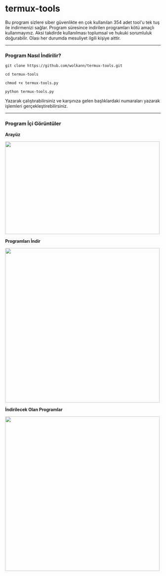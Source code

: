 # termux-tools
Bu program sizlere siber güvenlikte en çok kullanılan 354 adet tool'u tek tuş ile indirmenizi sağlar. Program süresince indirilen programları kötü amaçlı kullanmayınız. Aksi takdirde kullanılması toplumsal ve hukuki sorumluluk doğurabilir. Olası her durumda mesuliyet ilgili kişiye aittir.

---

### Program Nasıl İndirilir?

`git clone https://github.com/wolkann/termux-tools.git`

`cd termux-tools`

`chmod +x termux-tools.py`

`python termux-tools.py`

Yazarak çalıştırabilirsiniz ve karşınıza gelen başlıklardaki numaraları yazarak işlemleri gerçekleştirebilirsiniz.

---

### Program İçi Görüntüler

**Arayüz**

<img src="https://github.com/wolkann/termux-tools/blob/main/resimler/arayüz.jpg" width="500" height="300">


**Programları İndir**

<img src="https://github.com/wolkann/termux-tools/blob/main/resimler/programlar%C4%B1_indirme.jpeg" width="500" height="500">


**İndirilecek Olan Programlar**

<img src="https://github.com/wolkann/termux-tools/blob/main/resimler/indirilecek_olan_programlar.jpeg" width="500" height="500">

